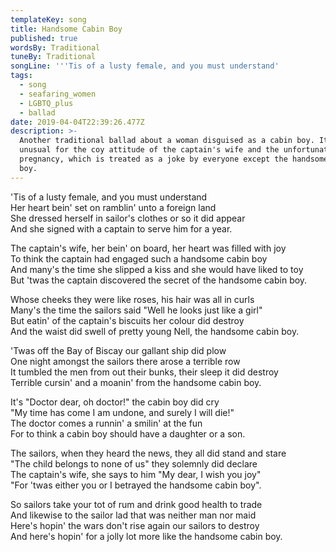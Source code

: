 ```yaml
---
templateKey: song
title: Handsome Cabin Boy
published: true
wordsBy: Traditional
tuneBy: Traditional
songLine: '''Tis of a lusty female, and you must understand'
tags:
  - song
  - seafaring_women
  - LGBTQ_plus
  - ballad
date: 2019-04-04T22:39:26.477Z
description: >-
  Another traditional ballad about a woman disguised as a cabin boy. It's
  unusual for the coy attitude of the captain's wife and the unfortunate
  pregnancy, which is treated as a joke by everyone except the handsome cabin
  boy.
---
```

'Tis of a lusty female, and you must understand\
Her heart bein' set on ramblin' unto a foreign land\
She dressed herself in sailor's clothes or so it did appear\
And she signed with a captain to serve him for a year.

The captain's wife, her bein' on board, her heart was filled with joy\
To think the captain had engaged such a handsome cabin boy\
And many's the time she slipped a kiss and she would have liked to toy\
But 'twas the captain discovered the secret of the handsome cabin boy.

Whose cheeks they were like roses, his hair was all in curls\
Many's the time the sailors said "Well he looks just like a girl"\
But eatin' of the captain's biscuits her colour did destroy\
And the waist did swell of pretty young Nell, the handsome cabin boy.

'Twas off the Bay of Biscay our gallant ship did plow\
One night amongst the sailors there arose a terrible row\
It tumbled the men from out their bunks, their sleep it did destroy\
Terrible cursin' and a moanin' from the handsome cabin boy.

It's "Doctor dear, oh doctor!" the cabin boy did cry\
"My time has come I am undone, and surely I will die!"\
The doctor comes a runnin' a smilin' at the fun\
For to think a cabin boy should have a daughter or a son.

The sailors, when they heard the news, they all did stand and stare\
"The child belongs to none of us" they solemnly did declare\
The captain's wife, she says to him "My dear, I wish you joy"\
"For 'twas either you or I betrayed the handsome cabin boy".

So sailors take your tot of rum and drink good health to trade\
And likewise to the sailor lad that was neither man nor maid\
Here's hopin' the wars don't rise again our sailors to destroy\
And here's hopin' for a jolly lot more like the handsome cabin boy.
